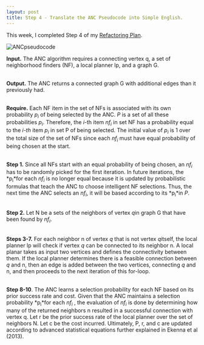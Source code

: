 ```yaml
---
layout: post
title: Step 4 - Translate the ANC Pseudocode into Simple English.
---
```


This week, I completed Step 4 of my [Refactoring Plan](https://cabreraleon.github.io/ANCrefactorplan/).

![ANCpseudocode](https://cabreraleon.github.io/images/ancpseudocode.png) <br>

**Input.** The ANC algorithm requires a connecting vertex q, a set of neighborhood finders (NF), a local planner lp, and a graph G. <br>
<br>

**Output.** The ANC returns a connected graph G with additional edges than it previously had. <br>
<br>

**Require.** Each NF item in the set of NFs is associated with its own probability *p<sub>i</sub>* of being selected by the ANC. *P* is a set of all these probabilities *p<sub>i</sub>*. Therefore, the *i*-th item *nf<sub>i</sub>*  in set NF has a probability equal to the *i-th* item *p<sub>i</sub>* in set P of being selected. The initial value of *p<sub>i</sub>* is 1 over the total size of the set of NFs since each *nf<sub>i</sub>* must have equal probability of being chosen at the start. <br>
<br>

**Step 1.** Since all NFs start with an equal probability of being chosen, an *nf<sub>i</sub>*  has to be randomly picked for the first iteration. In future iterations, the *p<sub>i</sub>*for each *nf<sub>i</sub>* is no longer equal because it is updated by probabilistic formulas that teach the ANC to choose intelligent NF selections. Thus, the next time the ANC selects an *nf<sub>i</sub>*, it will be based according to its *p<sub>i</sub>*in *P*. <br>
<br>

**Step 2.** Let N be a sets of the neighbors of vertex *q*in graph G that have been found by *nf<sub>i</sub>*. <br>
<br>

**Steps 3-7.** For each neighbor n of vertex *q* that is not vertex *q*itself, the local planner lp will check if vertex *q* can be connected to its neighbor n. A local planar takes as input two vertices and defines the connectivity between them. If the local planner determines there is a feasible connection between *q* and n, then an edge is added between the two vertices, connecting *q* and n, and then proceeds to the next iteration of this for-loop. <br>
<br>

**Step 8-10**. The ANC learns a selection probability for each NF based on its prior success rate and cost. Given that the ANC maintains a selection probability *p<sub>i</sub>*for each *nf<sub>i</sub>* , the evaluation of *nf<sub>i</sub>* is done by determining how many of the returned neighbors n resulted in a successful connection with vertex q. Let r be the prior success rate of the local planner over the set of neighbors N. Let c be the cost incurred. Ultimately, P, r, and c are updated according to advanced statistical equations further explained in Ekenna et al (2013). <br>
<br>
